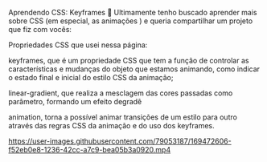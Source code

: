 Aprendendo CSS: Keyframes 🔑
Ultimamente tenho buscado aprender mais sobre CSS (em especial, as animações ) e queria compartilhar um projeto que fiz com vocês:

Propriedades CSS que usei nessa página:

keyframes, que é um propriedade CSS que tem a função de controlar as características e mudanças do objeto que estamos animando, como indicar o estado final e inicial do estilo CSS da animação;

linear-gradient, que realiza a mesclagem das cores passadas como parâmetro, formando um efeito degradê

animation, torna a possível animar transições de um estilo para outro através das regras CSS da animação e do uso dos keyframes.



https://user-images.githubusercontent.com/79053187/169472606-f52eb0e8-1236-42cc-a7c9-bea05b3a0920.mp4

